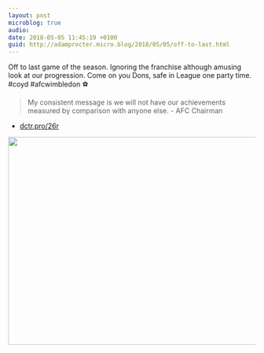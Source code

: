 ```yaml
---
layout: post
microblog: true
audio: 
date: 2018-05-05 11:45:19 +0100
guid: http://adamprocter.micro.blog/2018/05/05/off-to-last.html
---
```

Off to last game of the season. Ignoring the franchise although amusing look at our progression. Come on you Dons, safe in League one party time. #coyd #afcwimbledon ⚽️

>My consistent message is we will not have our achievements measured by comparison with anyone else. - AFC Chairman
- [dctr.pro/26r](http://dctr.pro/26r)

<img src="http://discursive.adamprocter.co.uk/uploads/2018/9d2df92233.jpg" width="600" height="423" />
